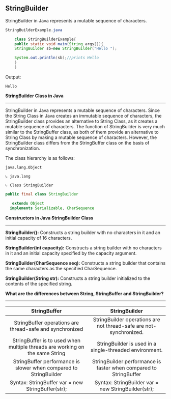 ## StringBuilder

StringBuilder in Java represents a mutable sequence of characters. 


~~~java
StringBuilderExample.java

    class StringBuilderExample{  
    public static void main(String args[]){  
    StringBuilder sb=new StringBuilder("Hello ");  

    System.out.println(sb);//prints Hello 
    }  
    }  
~~~
Output:
~~~
Hello 
~~~

**StringBuilder Class in Java** 

---
StringBuilder in Java represents a mutable sequence of characters. Since the String Class in Java creates an immutable sequence of characters, the StringBuilder class provides an alternative to String Class, as it creates a mutable sequence of characters. The function of StringBuilder is very much similar to the StringBuffer class, as both of them provide an alternative to String Class by making a mutable sequence of characters. However, the StringBuilder class differs from the StringBuffer class on the basis of synchronization.


The class hierarchy is as follows:
~~~
java.lang.Object

↳ java.lang

↳ Class StringBuilder

~~~


~~~java
public final class StringBuilder

   extends Object
  implements Serializable, CharSequence
  ~~~

**Constructors in Java StringBuilder Class** 

---

**StringBuilder():** Constructs a string builder with no characters in it and an initial capacity of 16 characters.

**StringBuilder(int capacity):** Constructs a string builder with no characters in it and an initial capacity specified by the capacity argument.

**StringBuilder(CharSequence seq):** Constructs a string builder that contains the same characters as the specified CharSequence.

**StringBuilder(String str):** Constructs a string builder initialized to the contents of the specified string.




**What are the differences between String, StringBuffer and StringBuilder?**

---


|StringBuffer|StringBuilder|
| :-: | :-: |
|StringBuffer operations are thread-safe and synchronized|   StringBuilder operations are not thread-safe are not-synchronized.|
|StringBuffer is to used when multiple threads are working on the same String |StringBuilder is used in a single-threaded environment.|
|StringBuffer performance is slower when compared to StringBuilder|StringBuilder performance is faster when compared to StringBuffer |
|Syntax: StringBuffer var = new StringBuffer(str);|Syntax: StringBuilder var = new StringBuilder(str);|

